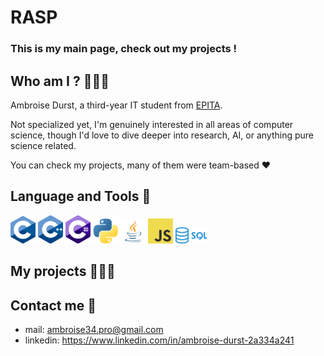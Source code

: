 # RASP
### This is my main page, check out my projects !

## Who am I ? 🤷🏻‍♂️

Ambroise Durst, a third-year IT student from [EPITA](https://www.epita.fr).

Not specialized yet, I'm genuinely interested in all areas of computer science, though I'd love to dive deeper into research, AI, or anything pure science related.

You can check my projects, many of them were team-based ❤️

## Language and Tools 👾
<img src="images/logos/c.png" alt="cpp" width="40"/>
<img src="images/logos/cpp.png" alt="cpp" width="40"/>
<img src="images/logos/cs.png" alt="cpp" width="40"/>
<img src="images/logos/python.png" alt="cpp" width="40"/>
<img src="images/logos/java.png" alt="cpp" width="40"/>
<img src="images/logos/Javascript.png" alt="cpp" width="40"/>
<img src="images/logos/sql.png" alt="cpp" width="50"/>


## My projects 🧑🏻‍💻

## Contact me 📱

 - mail: ambroise34.pro@gmail.com
 - linkedin: https://www.linkedin.com/in/ambroise-durst-2a334a241
